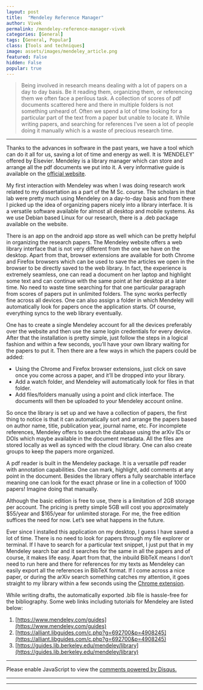 ```yaml
---
layout: post
title:  "Mendeley Reference Manager"
author: Vivek
permalink: /mendeley-reference-manager-vivek
categories: [General]
tags: [General, Popular]
class: [Tools and techniques]
image: assets/images/mendeley_article.png
featured: False
hidden: False
popular: true
---
```


> Being involved in research means dealing with a lot of papers on a day to day basis. Be it reading them, organizing them, or referencing them we often face a perilous task. A collection of scores of pdf documents scattered here and there in multiple folders is not something unheard of. Often we spend a lot of time looking for a particular part of the text from a paper but unable to locate it. While writing papers, and searching for references I’ve seen a lot of people doing it manually which is a waste of precious research time.
>
---

Thanks to the advances in software in the past years, we have a tool which can do it all for us, saving a lot of time and energy as well. It is ‘MENDELEY’ offered by Elsevier.  Mendeley is a library manager which can store and arrange all the pdf documents we put into it. A very informative guide is available on the [official website](https://www.mendeley.com/guides).

​My first interaction with Mendeley was when I was doing research work related to my dissertation as a part of the M Sc. course. The scholars in that lab were pretty much using Mendeley on a day-to-day basis and from there I picked up the idea of organizing papers nicely into a library interface. It is a versatile software available for almost all desktop and mobile systems. As we use Debian based Linux for our research, there is a .deb package available on the website.


There is an app on the android app store as well which can be pretty helpful in organizing the research papers. The Mendeley website offers a web library interface that is not very different from the one we have on the desktop. Apart from that, browser extensions are available for both Chrome and Firefox browsers which can be used to save the articles we open in the browser to be directly saved to the web library. In fact, the experience is extremely seamless, one can read a document on her laptop and highlight some text and can continue with the same point at her desktop at a later time. No need to waste time searching for that one particular paragraph from scores of papers put in unlimited folders. The sync works perfectly fine across all devices. One can also assign a folder in which Mendeley will automatically look for papers once the application starts. Of course, everything syncs to the web library eventually.

One has to create a single Mendeley account for all the devices preferably over the website and then use the same login credentials for every device. After that the installation is pretty simple, just follow the steps in a logical fashion and within a few seconds, you’ll have your own library waiting for the papers to put it. Then there are a few ways in which the papers could be added:

- Using the Chrome and Firefox browser extensions, just click on save once you come across a paper, and it’ll be dropped into your library.
- Add a watch folder, and Mendeley will automatically look for files in that folder.
- Add files/folders manually using a point and click interface. The documents will then be uploaded to your Mendeley account online.

So once the library is set up and we have a collection of papers, the first thing to notice is that it can automatically sort and arrange the papers based on author name, title, publication year, journal name, etc. For incomplete references, Mendeley offers to search the database using the arXiv IDs or DOIs which maybe available in the document metadata. All the files are stored locally as well as synced with the cloud library. One can also create groups to keep the papers more organized.

A pdf reader is built in the Mendeley package. It is a versatile pdf reader with annotation capabilities. One can mark, highlight, add comments at any point in the document. Besides the library offers a fully searchable interface meaning one can look for the exact phrase or line in a collection of 1000 papers! Imagine doing that manually.

Although the basic edition is free to use, there is a limitation of 2GB storage per account. The pricing is pretty simple 5GB will cost you approximately $55/year and $165/year for unlimited storage. For me, the free edition suffices the need for now. Let’s see what happens in the future.

Ever since I installed this application on my desktop, I guess I have saved a lot of time. There is no need to look for papers through my file explorer or terminal. If I have to search for a particular text snippet, I just put that in my Mendeley search bar and it searches for the same in all the papers and of course, it makes life easy. Apart from that, the inbuild BibTeX means I don’t need to run here and there for references for my texts as Mendeley can easily export all the references in BibTeX format. If I come across a nice paper, or during the arXiv search something catches my attention, it goes straight to my library within a few seconds using the [Chrome extension](https://chrome.google.com/webstore/detail/mendeley-web-importer/dagcmkpagjlhakfdhnbomgmjdpkdklff?hl=en).

While writing drafts, the automatically exported .bib file is hassle-free for the bibliography. Some web links including tutorials for Mendeley are listed below:

1. [https://www.mendeley.com/guides](https://www.mendeley.com/guides)
2. [https://alliant.libguides.com/c.php?g=692700&p=4908245](https://alliant.libguides.com/c.php?g=692700&p=4908245)
3. [https://guides.lib.berkeley.edu/mendeley/library](https://guides.lib.berkeley.edu/mendeley/library)



---

<div id="disqus_thread"></div>
<script>
    /**
    *  RECOMMENDED CONFIGURATION VARIABLES: EDIT AND UNCOMMENT THE SECTION BELOW TO INSERT DYNAMIC VALUES FROM YOUR PLATFORM OR CMS.
    *  LEARN WHY DEFINING THESE VARIABLES IS IMPORTANT: https://disqus.com/admin/universalcode/#configuration-variables    */
    /*
    var disqus_config = function () {
    this.page.url = PAGE_URL;  // Replace PAGE_URL with your page's canonical URL variable
    this.page.identifier = PAGE_IDENTIFIER; // Replace PAGE_IDENTIFIER with your page's unique identifier variable
    };
    */
    (function() { // DON'T EDIT BELOW THIS LINE
    var d = document, s = d.createElement('script');
    s.src = 'https://cosmicvarta-in.disqus.com/embed.js';
    s.setAttribute('data-timestamp', +new Date());
    (d.head || d.body).appendChild(s);
    })();
</script>
<noscript>Please enable JavaScript to view the <a href="https://disqus.com/?ref_noscript">comments powered by Disqus.</a></noscript>

----
----
